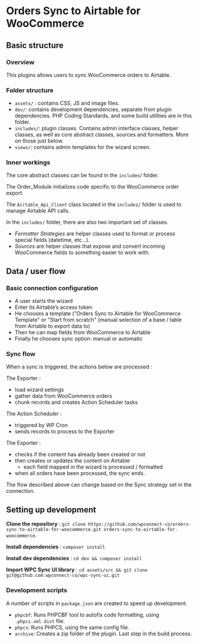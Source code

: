 # Orders Sync to Airtable for WooCommerce

## Basic structure

### Overview

This plugins allows users to sync WooCommerce orders to Airtable.

### Folder structure

* `assets/` : contains CSS, JS and image files.
* `dev/`: contains development dependencies, separate from plugin dependencies. PHP Coding Standards, and some build utilities are in this folder.
* `includes/`: plugin classes. Contains admin interface classes, helper classes, as well as core abstract classes, sources and formatters. More on those just below.
* `views/`:  contains admin templates for the wizard screen.

### Inner workings

The core abstract classes can be found in the `includes`/ folder.

The Order_Module initializes code specific to the WooCommerce order export.

The `Airtable_Api_Client` class located in the `includes/` folder is used to manage Airtable API calls.

In the `includes/` folder, there are also two important set of classes.

* _Formatter Strategies_ are helper classes used to format or process special fields (datetime, etc...).
* _Sources_ are helper classes that expose and convert incoming WooCommerce fields to something easier to work with.

## Data / user flow

### Basic connection configuration

* A user starts the wizard
* Enter its Airtable’s access token
* He chooses a template ("Orders Sync to Airtable for WooCommerce Template" or "Start from scratch" (manual selection of a base / table from Airtable to export data to)
* Then he can map fields from WooCommerce to Airtable
* Finally he chooses sync option: manual or automatic

### Sync flow

When a sync is triggered, the actions below are processed :

The Exporter :
* load wizard settings
* gather data from WooCommerce orders
* chunk records and creates Action Scheduler tasks

The Action Scheduler :
* triggered by WP Cron
* sends records to process to the Exporter

The Exporter :
* checks if the content has already been created or not
* then creates or updates the content on Airtable
	* each field mapped in the wizard is processed / formatted
* when all orders have been processed, the sync ends.

The flow described above can change based on the Sync strategy set in the connection.

## Setting up development

**Clone the repository** :  `git clone https://github.com/wpconnect-co/orders-sync-to-airtable-for-woocommerce.git orders-sync-to-airtable-for-woocommerce`.

**Install dependencies** : `composer install`

**Install dev dependencies** : `cd dev && composer install`

**Import WPC Sync UI library** : `cd assets/src && git clone git@github.com:wpconnect-co/wpc-sync-ui.git`

### Development scripts
A number of scripts in `package.json` are created to speed up development.

* `phpcbf`: Runs PHPCBF tool to autofix code formatting, using `.phpcs.xml.dist` file.
* `phpcs`: Runs PHPCS, using the same config file.
* `archive`: Creates a zip folder of the plugin. Last step in the build process.

